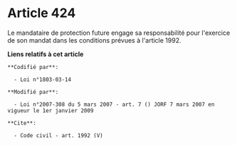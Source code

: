 # Article 424

Le mandataire de protection future engage sa responsabilité pour l'exercice de son mandat dans les conditions prévues à
l'article 1992.

**Liens relatifs à cet article**

	**Codifié par**:

	  - Loi n°1803-03-14

	**Modifié par**:

	  - Loi n°2007-308 du 5 mars 2007 - art. 7 () JORF 7 mars 2007 en vigueur le 1er janvier 2009

	**Cite**:

	  - Code civil - art. 1992 (V)
